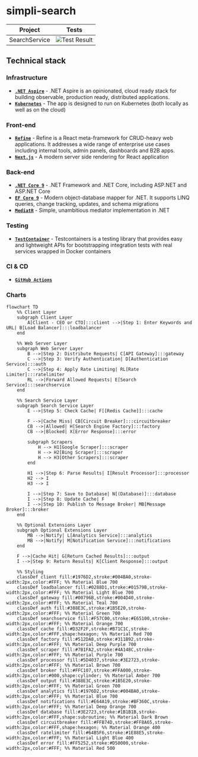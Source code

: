 # simpli-search
| Project|Tests|
|-|-|
|SearchService|![Test Result](https://github.com/baotoq/sympli-search/actions/workflows/dotnet-test.yml/badge.svg)|

## Technical stack

### Infrastructure

- **[`.NET Aspire`](https://learn.microsoft.com/en-us/dotnet/aspire/get-started/aspire-overview)** - .NET Aspire is an opinionated, cloud ready stack for building observable, production ready, distributed applications.
- **[`Kubernetes`](https://kubernetes.io)** - The app is designed to run on Kubernetes (both locally as well as on the cloud)

### Front-end

- **[`Refine`](https://refine.dev)** - Refine is a React meta-framework for CRUD-heavy web applications. It addresses a wide range of enterprise use cases including internal tools, admin panels, dashboards and B2B apps.
- **[`Next.js`](https://nextjs.org)** - A modern server side rendering for React application

### Back-end

- **[`.NET Core 9`](https://dotnet.microsoft.com/download)** - .NET Framework and .NET Core, including ASP.NET and ASP.NET Core
- **[`EF Core 9`](https://github.com/dotnet/efcore)** - Modern object-database mapper for .NET. It supports LINQ queries, change tracking, updates, and schema migrations
- **[`MediatR`](https://github.com/jbogard/MediatR)** - Simple, unambitious mediator implementation in .NET

### Testing

- **[`TestContainer`](https://testcontainers.com/guides/getting-started-with-testcontainers-for-dotnet)** - Testcontainers is a testing library that provides easy and lightweight APIs for bootstrapping integration tests with real services wrapped in Docker containers


### CI & CD

- **[`GitHub Actions`](https://github.com/features/actions)**


### Charts

```mermaid
flowchart TD
    %% Client Layer
    subgraph Client Layer
        A[Client - CEO or CTO]:::client -->|Step 1: Enter Keywords and URL| B[Load Balancer]:::loadbalancer
    end

    %% Web Server Layer
    subgraph Web Server Layer
        B -->|Step 2: Distribute Requests| C[API Gateway]:::gateway
        C -->|Step 3: Verify Authentication| D[Authentication Service]:::auth
        C -->|Step 4: Apply Rate Limiting| RL[Rate Limiter]:::ratelimiter
        RL -->|Forward Allowed Requests| E[Search Service]:::searchservice
    end

    %% Search Service Layer
    subgraph Search Service Layer
        E -->|Step 5: Check Cache| F[[Redis Cache]]:::cache

        F -->|Cache Miss| CB[Circuit Breaker]:::circuitbreaker
        CB -->|Allowed| H[Search Engine Factory]:::factory
        CB -->|Blocked| X[Error Response]:::error

        subgraph Scrapers
            H --> H1[Google Scraper]:::scraper
            H --> H2[Bing Scraper]:::scraper
            H --> H3[Other Scrapers]:::scraper
        end

        H1 -->|Step 6: Parse Results| I[Result Processor]:::processor
        H2 --> I
        H3 --> I

        I -->|Step 7: Save to Database| N[(Database)]:::database
        I -->|Step 8: Update Cache| F
        I -->|Step 10: Publish to Message Broker| MB[Message Broker]:::broker
    end

    %% Optional Extensions Layer
    subgraph Optional Extensions Layer
        MB -->|Notify| L[Analytics Service]:::analytics
        MB -->|Notify| M[Notification Service]:::notifications
    end

    F -->|Cache Hit| G[Return Cached Results]:::output
    I -->|Step 9: Return Results| K[Client Response]:::output

    %% Styling
    classDef client fill:#1976D2,stroke:#004BA0,stroke-width:2px,color:#FFF; %% Material Blue 700
    classDef loadbalancer fill:#0288D1,stroke:#01579B,stroke-width:2px,color:#FFF; %% Material Light Blue 700
    classDef gateway fill:#00796B,stroke:#004D40,stroke-width:2px,color:#FFF; %% Material Teal 700
    classDef auth fill:#388E3C,stroke:#1B5E20,stroke-width:2px,color:#FFF; %% Material Green 700
    classDef searchservice fill:#F57C00,stroke:#E65100,stroke-width:2px,color:#FFF; %% Material Orange 700
    classDef cache fill:#D32F2F,stroke:#B71C1C,stroke-width:2px,color:#FFF,shape:hexagon; %% Material Red 700
    classDef factory fill:#512DA8,stroke:#311B92,stroke-width:2px,color:#FFF; %% Material Deep Purple 700
    classDef scraper fill:#7B1FA2,stroke:#4A148C,stroke-width:2px,color:#FFF; %% Material Purple 700
    classDef processor fill:#5D4037,stroke:#3E2723,stroke-width:2px,color:#FFF; %% Material Brown 700
    classDef broker fill:#FFC107,stroke:#FFA000,stroke-width:2px,color:#000,shape:cylinder; %% Material Amber 700
    classDef output fill:#388E3C,stroke:#1B5E20,stroke-width:2px,color:#FFF; %% Material Green 700
    classDef analytics fill:#1976D2,stroke:#004BA0,stroke-width:2px,color:#FFF; %% Material Blue 700
    classDef notifications fill:#E64A19,stroke:#BF360C,stroke-width:2px,color:#FFF; %% Material Deep Orange 700
    classDef database fill:#3E2723,stroke:#1B1B1B,stroke-width:2px,color:#FFF,shape:subroutine; %% Material Dark Brown
    classDef circuitbreaker fill:#FFB74D,stroke:#FF8A65,stroke-width:2px,color:#FFF,shape:hexagon; %% Material Orange 400
    classDef ratelimiter fill:#64B5F6,stroke:#1E88E5,stroke-width:2px,color:#FFF; %% Material Light Blue 400
    classDef error fill:#FF5252,stroke:#D50000,stroke-width:2px,color:#FFF; %% Material Red 500
```
